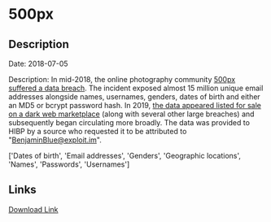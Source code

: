# 500px

## Description

Date: 2018-07-05

Description:
In mid-2018, the online photography community <a href="https://support.500px.com/hc/en-us/articles/360017752493-Security-Issue-February-2019-FAQ" target="_blank" rel="noopener">500px suffered a data breach</a>. The incident exposed almost 15 million unique email addresses alongside names, usernames, genders, dates of birth and either an MD5 or bcrypt password hash. In 2019, <a href="https://www.theregister.co.uk/2019/02/11/620_million_hacked_accounts_dark_web/" target="_blank" rel="noopener">the data appeared listed for sale on a dark web marketplace</a> (along with several other large breaches) and subsequently began circulating more broadly. The data was provided to HIBP by a source who requested it to be attributed to &quot;BenjaminBlue@exploit.im&quot;.


['Dates of birth', 'Email addresses', 'Genders', 'Geographic locations', 'Names', 'Passwords', 'Usernames']

## Links

[Download Link](https://link-to.net/1229997/923.9855744856184/dynamic/?r=aHR0cHM6Ly93d3cubWVkaWFmaXJlLmNvbS92aWV3L1ppd1BLeDB1b2k5YVc1Qy81MDBweC5jb20vZmlsZQ==)